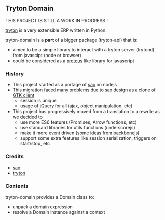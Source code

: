 ## Tryton Domain

THIS PROJECT IS STILL A WORK IN PROGRESS !

[tryton](http://www.tryton.org/) is a very extensible ERP written in Python.

tryton-domain is a **part** of a bigger package (tryton-api) that is:
- aimed to be a simple library to interact with a tryton server (trytond) from javascipt (node or browser)
- could be considered as a [proteus](https://github.com/tryton/proteus) like library for javascript

### History

- This project started as a portage of [sao](https://github.com/tryton/sao) on nodejs
- This migration faced many problems due to sao design as a clone of [GTK client](https://github.com/tryton/tryton)
    - session is unique
    - usage of jQuery for all (ajax, object manipulation, etc)
- This project has progressively moved from a translation to a rewrite as we decided to
    - use more ES6 features (Promises, Arrow functions, etc)
    - use standard libraries for utils functions (underscorejs)
    - make it more event driven (some ideas from backbonejs)
    - support some extra features like session serialization, triggers on start/stop, etc

### Credits

- [sao](https://github.com/tryton/sao)
- [tryton](https://github.com/tryton/tryton)

### Contents

tryton-domain provides a Domain class to:
- unpack a domain expression
- resolve a Domain instance against a context
